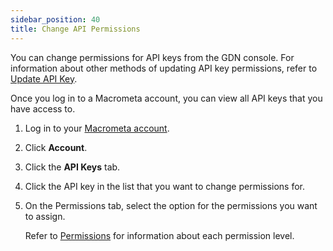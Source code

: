 ```yaml
---
sidebar_position: 40
title: Change API Permissions
---
```


You can change permissions for API keys from the GDN console. For information about other methods of updating API key permissions, refer to [Update API Key](../api-keys/update-api-keys.md).

Once you log in to a Macrometa account, you can view all API keys that you have access to.

1. Log in to your [Macrometa account](https://auth-play.macrometa.io/).
2. Click **Account**.
3. Click the **API Keys** tab.
4. Click the API key in the list that you want to change permissions for.
5. On the Permissions tab, select the option for the permissions you want to assign.

   Refer to [Permissions](index.md) for information about each permission level.
